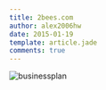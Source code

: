 ```yaml
---
title: 2bees.com
author: alex2006hw
date: 2015-01-19
template: article.jade
comments: true
---
```

![businessplan](/images/2bees.jpg)

